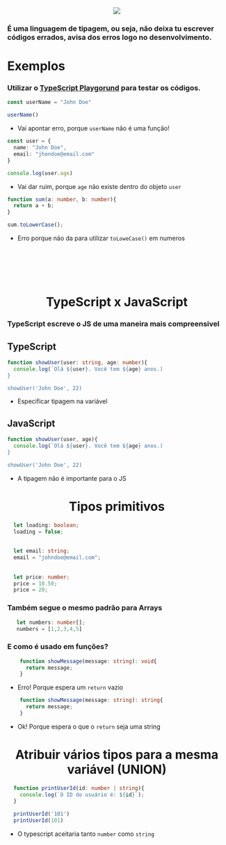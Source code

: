 <div align="center">
  <img  align="center" src="https://blog.theodo.com/static/ba2166b279b234c4824d1c2fb299ced2/a79d3/ts_logo.png">
</div>


<h3>É uma linguagem de tipagem, ou seja, não deixa tu escrever códigos errados, avisa dos erros logo no desenvolvimento.</h3>

<h1>Exemplos</h1>

### Utilizar o [TypeScript Playgorund](https://www.typescriptlang.org/play?#code/Q) para testar os códigos.

``` typescript
const userName = "John Doe"

userName()
```
* Vai apontar erro, porque ``` userName ``` não é uma função!


``` typescript
const user = {
  name: "John Doe",
  email: "jhondoe@email.com"
}

console.log(user.age)
```

* Vai dar ruim, porque ``` age ``` não existe dentro do objeto ``` user ```

``` typescript
function sum(a: number, b: number){
  return a + b;
}

sum.toLowerCase();
```

* Erro porque não da para utilizar ``` toLoweCase() ``` em numeros

<br><br><br><br>
<h1 align="center">TypeScript x JavaScript</h1>

<h3>TypeScript escreve o JS de uma maneira mais compreensivel</h3>


<h2>TypeScript</h2>

``` typescript
function showUser(user: string, age: number){
  console.log(`Olá ${user}. Você tem ${age} anos.)
}

showUser('John Doe', 22)

```
* Especificar tipagem na variável


<h2>JavaScript</h2>

``` javascript
function showUser(user, age){
  console.log(`Olá ${user}. Você tem ${age} anos.)
}

showUser('John Doe', 22)
```
* A tipagem não é importante para o JS


<h1 align="center">Tipos primitivos</h1>

``` typescript
  let loading: boolean;
  loading = false;
  
  
  let email: string;
  email = "johndoe@email.com";
  
  
  let price: number;
  price = 10.50;
  price = 20;
```

<h3>Também segue o mesmo padrão para Arrays</h3>

``` typescript
   let numbers: number[];
   numbers = [1,2,3,4,5]
```

<h3>E como é usado em funções?</h3>

``` typescript
    function showMessage(message: string): void{
      return message;
    }
```

* Erro! Porque espera um ``` return ``` vazio

``` typescript
    function showMessage(message: string): string{
      return message;
    }
```

* Ok! Porque espera o que o ``` return ``` seja uma string


<h1 align="center">Atribuir vários tipos para a mesma variável (UNION)</h1>

``` typescript
  function printUserId(id: number | string){
    console.log(`O ID do usuário é: ${id}`);
  }
  
  printUserId('101')
  printUserId(101)
```

* O typescript aceitaria tanto ``` number ``` como ``` string ```




